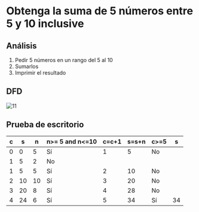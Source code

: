 # Obtenga la suma de 5 números entre 5 y 10 inclusive

## Análisis
1. Pedir 5 números en un rango del 5 al 10
2. Sumarlos
3. Imprimir el resultado

## DFD
![11](https://github.com/Odette-Morentin/Apuntes-de-la-1ra-Parcial/assets/145512052/bc0e3dfe-cd5f-43cc-88a3-717763644728)


## Prueba de escritorio
| c | s  | n  | n>= 5 and n<=10 | c=c+1 | s=s+n | c>=5 | s  |
|---|----|----|-----------------|-------|-------|------|----|
| 0 | 0  | 5  | Sí              | 1     | 5     | No   |    |
| 1 | 5  | 2  | No              |       |       |      |    |
| 1 | 5  | 5  | Sí              | 2     | 10    | No   |    |
| 2 | 10 | 10 | Sí              | 3     | 20    | No   |    |
| 3 | 20 | 8  | Sí              | 4     | 28    | No   |    |
| 4 | 24 | 6  | Sí              | 5     | 34    | Sí   | 34 |
